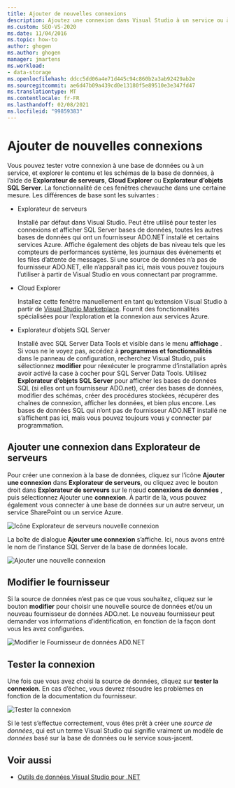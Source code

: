 ```yaml
---
title: Ajouter de nouvelles connexions
description: Ajoutez une connexion dans Visual Studio à un service ou à une base de connaissance, puis explorez le contenu et les schémas de la base de connaissance en utilisant Explorateur de serveurs, Cloud Explorer ou Explorateur d’objets SQL Server.
ms.custom: SEO-VS-2020
ms.date: 11/04/2016
ms.topic: how-to
author: ghogen
ms.author: ghogen
manager: jmartens
ms.workload:
- data-storage
ms.openlocfilehash: ddcc5dd06a4e71d445c94c860b2a3ab92429ab2e
ms.sourcegitcommit: ae6d47b09a439cd0e13180f5e89510e3e347fd47
ms.translationtype: MT
ms.contentlocale: fr-FR
ms.lasthandoff: 02/08/2021
ms.locfileid: "99859383"
---
```

# <a name="add-new-connections"></a>Ajouter de nouvelles connexions

Vous pouvez tester votre connexion à une base de données ou à un service, et explorer le contenu et les schémas de la base de données, à l’aide de **Explorateur de serveurs**, **Cloud Explorer** ou **Explorateur d’objets SQL Server**. La fonctionnalité de ces fenêtres chevauche dans une certaine mesure. Les différences de base sont les suivantes :

- Explorateur de serveurs

   Installé par défaut dans Visual Studio. Peut être utilisé pour tester les connexions et afficher SQL Server bases de données, toutes les autres bases de données qui ont un fournisseur ADO.NET installé et certains services Azure. Affiche également des objets de bas niveau tels que les compteurs de performances système, les journaux des événements et les files d’attente de messages. Si une source de données n’a pas de fournisseur ADO.NET, elle n’apparaît pas ici, mais vous pouvez toujours l’utiliser à partir de Visual Studio en vous connectant par programme.

- Cloud Explorer

   Installez cette fenêtre manuellement en tant qu’extension Visual Studio à partir de [Visual Studio Marketplace](https://marketplace.visualstudio.com/items?itemName=ms-azuretools.CloudExplorerForVS). Fournit des fonctionnalités spécialisées pour l’exploration et la connexion aux services Azure.

- Explorateur d’objets SQL Server

   Installé avec SQL Server Data Tools et visible dans le menu **affichage** . Si vous ne le voyez pas, accédez à **programmes et fonctionnalités** dans le panneau de configuration, recherchez Visual Studio, puis sélectionnez **modifier** pour réexécuter le programme d’installation après avoir activé la case à cocher pour SQL Server Data Tools. Utilisez **Explorateur d’objets SQL Server** pour afficher les bases de données SQL (si elles ont un fournisseur ADO.net), créer des bases de données, modifier des schémas, créer des procédures stockées, récupérer des chaînes de connexion, afficher les données, et bien plus encore. Les bases de données SQL qui n’ont pas de fournisseur ADO.NET installé ne s’affichent pas ici, mais vous pouvez toujours vous y connecter par programmation.

## <a name="add-a-connection-in-server-explorer"></a>Ajouter une connexion dans Explorateur de serveurs

Pour créer une connexion à la base de données, cliquez sur l’icône **Ajouter une connexion** dans **Explorateur de serveurs**, ou cliquez avec le bouton droit dans **Explorateur de serveurs** sur le nœud **connexions de données** , puis sélectionnez Ajouter une **connexion**. À partir de là, vous pouvez également vous connecter à une base de données sur un autre serveur, un service SharePoint ou un service Azure.

![Icône Explorateur de serveurs nouvelle connexion](../data-tools/media/raddata-server-explorer-new-connection-icon.png)

La boîte de dialogue **Ajouter une connexion** s’affiche. Ici, nous avons entré le nom de l’instance SQL Server de la base de données locale.

![Ajouter une nouvelle connexion](../data-tools/media/raddata-add-new-connection-dialog.png)

## <a name="change-the-provider"></a>Modifier le fournisseur

Si la source de données n’est pas ce que vous souhaitez, cliquez sur le bouton **modifier** pour choisir une nouvelle source de données et/ou un nouveau fournisseur de données ADO.net. Le nouveau fournisseur peut demander vos informations d’identification, en fonction de la façon dont vous les avez configurées.

![Modifier le Fournisseur de données AD0.NET](../data-tools/media/raddata-change-ad0.net-data-provider.png)

## <a name="test-the-connection"></a>Tester la connexion

Une fois que vous avez choisi la source de données, cliquez sur **tester la connexion**. En cas d’échec, vous devrez résoudre les problèmes en fonction de la documentation du fournisseur.

![Tester la connexion](../data-tools/media/raddata-test-connection.png)

Si le test s’effectue correctement, vous êtes prêt à créer une *source de données*, qui est un terme Visual Studio qui signifie vraiment un modèle de *données* basé sur la base de données ou le service sous-jacent.

## <a name="see-also"></a>Voir aussi

- [Outils de données Visual Studio pour .NET](../data-tools/visual-studio-data-tools-for-dotnet.md)
